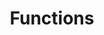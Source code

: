 ---
title: Functions

content:
    items: 
        - '@self.descendants'
    filter:
        published: true
        type: 'collection'
---